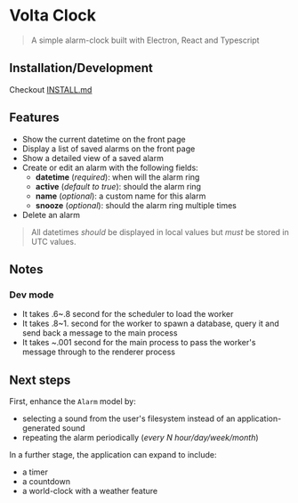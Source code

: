 # Volta Clock

> A simple alarm-clock built with Electron, React and Typescript


## Installation/Development

Checkout [INSTALL.md](./INSTALL.md)

## Features

- Show the current datetime on the front page
- Display a list of saved alarms on the front page
- Show a detailed view of a saved alarm
- Create or edit an alarm with the following fields:
  - **datetime** (*required*): when will the alarm ring
  - **active** (*default to true*): should the alarm ring
  - **name** (*optional*): a custom name for this alarm
  - **snooze** (*optional*): should the alarm ring multiple times
- Delete an alarm

> All datetimes *should* be displayed in local values but *must* be stored in UTC values.

## Notes

### Dev mode

- It takes .6~.8 second for the scheduler to load the worker 
- It takes .8~1. second for the worker to spawn a database, query it and send back a message to the main process
- It takes ~.001 second for the main process to pass the worker's message through to the renderer process

## Next steps

First, enhance the `Alarm` model by:

- selecting a sound from the user's filesystem instead of an application-generated sound
- repeating the alarm periodically (*every N hour/day/week/month*)

In a further stage, the application can expand to include:
- a timer
- a countdown
- a world-clock with a weather feature
